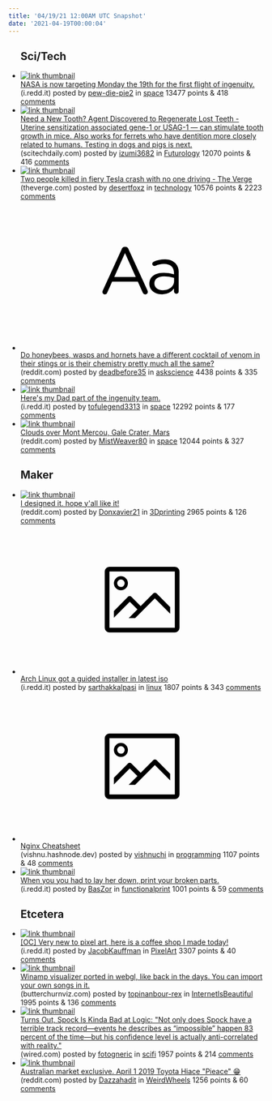 ```yaml
---
title: '04/19/21 12:00AM UTC Snapshot'
date: '2021-04-19T00:00:04'
---
```

<ul>
<h2>Sci/Tech</h2>

<li><a href='https://i.redd.it/mdphiwyejxt61.gif'><img src='https://b.thumbs.redditmedia.com/xFLD4l1_KXyN2BCZGhrPa9mrPOicODwOBX_lClxUCYE.jpg' alt='link thumbnail'></a><div><div class='linkTitle'><a href='https://i.redd.it/mdphiwyejxt61.gif'>NASA is now targeting Monday the 19th for the first flight of ingenuity.</a></div>(i.redd.it) posted by <a href='https://www.reddit.com/user/pew-die-pie2'>pew-die-pie2</a> in <a href='https://www.reddit.com/r/space'>space</a> 13477 points & 418 <a href='https://www.reddit.com/r/space/comments/mtccmz/nasa_is_now_targeting_monday_the_19th_for_the/'>comments</a></div></li>

<li><a href='https://scitechdaily.com/need-a-new-tooth-drug-discovered-to-regenerate-lost-teeth/'><img src='https://b.thumbs.redditmedia.com/Y79uTNqWfhqi6yM5McgtRKrofwsVaOaKsXDIkiQIKxA.jpg' alt='link thumbnail'></a><div><div class='linkTitle'><a href='https://scitechdaily.com/need-a-new-tooth-drug-discovered-to-regenerate-lost-teeth/'>Need a New Tooth? Agent Discovered to Regenerate Lost Teeth - Uterine sensitization associated gene-1 or USAG-1 — can stimulate tooth growth in mice. Also works for ferrets who have dentition more closely related to humans. Testing in dogs and pigs is next.</a></div>(scitechdaily.com) posted by <a href='https://www.reddit.com/user/izumi3682'>izumi3682</a> in <a href='https://www.reddit.com/r/Futurology'>Futurology</a> 12070 points & 416 <a href='https://www.reddit.com/r/Futurology/comments/mt7wa5/need_a_new_tooth_agent_discovered_to_regenerate/'>comments</a></div></li>

<li><a href='https://www.theverge.com/2021/4/18/22390612/two-people-killed-fiery-tesla-crash-no-driver'><img src='https://b.thumbs.redditmedia.com/KE-BVq1THcak01iB4X_SZZ-aLN4j4IRDNimGxFA-qQM.jpg' alt='link thumbnail'></a><div><div class='linkTitle'><a href='https://www.theverge.com/2021/4/18/22390612/two-people-killed-fiery-tesla-crash-no-driver'>Two people killed in fiery Tesla crash with no one driving - The Verge</a></div>(theverge.com) posted by <a href='https://www.reddit.com/user/desertfoxz'>desertfoxz</a> in <a href='https://www.reddit.com/r/technology'>technology</a> 10576 points & 2223 <a href='https://www.reddit.com/r/technology/comments/mthw2c/two_people_killed_in_fiery_tesla_crash_with_no/'>comments</a></div></li>

<li><a href='https://www.reddit.com/r/askscience/comments/mt6j0t/do_honeybees_wasps_and_hornets_have_a_different/'><svg version='1.1' viewBox='-34 -12 104 64' preserveAspectRatio='xMidYMid slice' xmlns='http://www.w3.org/2000/svg' xmlns:xlink='http://www.w3.org/1999/xlink'>
    <title>text link thumbnail</title>
    <path d='M12.19,8.84a1.45,1.45,0,0,0-1.4-1h-.12a1.46,1.46,0,0,0-1.42,1L1.14,26.56a1.29,1.29,0,0,0-.14.59,1,1,0,0,0,1,1,1.12,1.12,0,0,0,1.08-.77l2.08-4.65h11l2.08,4.59a1.24,1.24,0,0,0,1.12.83,1.08,1.08,0,0,0,1.08-1.08,1.64,1.64,0,0,0-.14-.57ZM6.08,20.71l4.59-10.22,4.6,10.22Z'>
    </path>
    <path d='M32.24,14.78A6.35,6.35,0,0,0,27.6,13.2a11.36,11.36,0,0,0-4.7,1,1,1,0,0,0-.58.89,1,1,0,0,0,.94.92,1.23,1.23,0,0,0,.39-.08,8.87,8.87,0,0,1,3.72-.81c2.7,0,4.28,1.33,4.28,3.92v.5a15.29,15.29,0,0,0-4.42-.61c-3.64,0-6.14,1.61-6.14,4.64v.05c0,2.95,2.7,4.48,5.37,4.48a6.29,6.29,0,0,0,5.19-2.48V26.9a1,1,0,0,0,1,1,1,1,0,0,0,1-1.06V19A5.71,5.71,0,0,0,32.24,14.78Zm-.56,7.7c0,2.28-2.17,3.89-4.81,3.89-1.94,0-3.61-1.06-3.61-2.86v-.06c0-1.8,1.5-3,4.2-3a15.2,15.2,0,0,1,4.22.61Z'>
    </path>
    </svg></a><div><div class='linkTitle'><a href='https://www.reddit.com/r/askscience/comments/mt6j0t/do_honeybees_wasps_and_hornets_have_a_different/'>Do honeybees, wasps and hornets have a different cocktail of venom in their stings or is their chemistry pretty much all the same?</a></div>(reddit.com) posted by <a href='https://www.reddit.com/user/deadbefore35'>deadbefore35</a> in <a href='https://www.reddit.com/r/askscience'>askscience</a> 4438 points & 335 <a href='https://www.reddit.com/r/askscience/comments/mt6j0t/do_honeybees_wasps_and_hornets_have_a_different/'>comments</a></div></li>

<li><a href='https://i.redd.it/xizs6hizhzt61.jpg'><img src='https://b.thumbs.redditmedia.com/_aZxIu2x8MAjYmIsn_mGMS0fyu69Zo973I1_hR9eTww.jpg' alt='link thumbnail'></a><div><div class='linkTitle'><a href='https://i.redd.it/xizs6hizhzt61.jpg'>Here's my Dad part of the ingenuity team.</a></div>(i.redd.it) posted by <a href='https://www.reddit.com/user/tofulegend3313'>tofulegend3313</a> in <a href='https://www.reddit.com/r/space'>space</a> 12292 points & 177 <a href='https://www.reddit.com/r/space/comments/mtjpal/heres_my_dad_part_of_the_ingenuity_team/'>comments</a></div></li>

<li><a href='https://www.reddit.com/gallery/mt5er7'><img src='https://b.thumbs.redditmedia.com/bbOzR8lyc_yRLlGEMZ_6ZBhiY6FOv5EUbyso0yxdKtk.jpg' alt='link thumbnail'></a><div><div class='linkTitle'><a href='https://www.reddit.com/gallery/mt5er7'>Clouds over Mont Mercou, Gale Crater, Mars</a></div>(reddit.com) posted by <a href='https://www.reddit.com/user/MistWeaver80'>MistWeaver80</a> in <a href='https://www.reddit.com/r/space'>space</a> 12044 points & 327 <a href='https://www.reddit.com/r/space/comments/mt5er7/clouds_over_mont_mercou_gale_crater_mars/'>comments</a></div></li>

<h2>Maker</h2>

<li><a href='https://www.reddit.com/gallery/mtg9e5'><img src='https://b.thumbs.redditmedia.com/5GjiyDDm2BI4Cu_pZgvEoOr7InqAwSBNf31VYNLTIVY.jpg' alt='link thumbnail'></a><div><div class='linkTitle'><a href='https://www.reddit.com/gallery/mtg9e5'>I designed it. hope y'all like it!</a></div>(reddit.com) posted by <a href='https://www.reddit.com/user/Donxavier21'>Donxavier21</a> in <a href='https://www.reddit.com/r/3Dprinting'>3Dprinting</a> 2965 points & 126 <a href='https://www.reddit.com/r/3Dprinting/comments/mtg9e5/i_designed_it_hope_yall_like_it/'>comments</a></div></li>

<li><a href='https://i.redd.it/ulrd28alput61.jpg'><svg version='1.1' viewBox='-34 -14 104 64' preserveAspectRatio='xMidYMid meet' xmlns='http://www.w3.org/2000/svg' xmlns:xlink='http://www.w3.org/1999/xlink'>
    <title>link thumbnail</title>
    <path d='M32,4H4A2,2,0,0,0,2,6V30a2,2,0,0,0,2,2H32a2,2,0,0,0,2-2V6A2,2,0,0,0,32,4ZM4,30V6H32V30Z'></path>
    <path d='M8.92,14a3,3,0,1,0-3-3A3,3,0,0,0,8.92,14Zm0-4.6A1.6,1.6,0,1,1,7.33,11,1.6,1.6,0,0,1,8.92,9.41Z'></path>
    <path d='M22.78,15.37l-5.4,5.4-4-4a1,1,0,0,0-1.41,0L5.92,22.9v2.83l6.79-6.79L16,22.18l-3.75,3.75H15l8.45-8.45L30,24V21.18l-5.81-5.81A1,1,0,0,0,22.78,15.37Z'></path>
    </svg></a><div><div class='linkTitle'><a href='https://i.redd.it/ulrd28alput61.jpg'>Arch Linux got a guided installer in latest iso</a></div>(i.redd.it) posted by <a href='https://www.reddit.com/user/sarthakkalpasi'>sarthakkalpasi</a> in <a href='https://www.reddit.com/r/linux'>linux</a> 1807 points & 343 <a href='https://www.reddit.com/r/linux/comments/mt584a/arch_linux_got_a_guided_installer_in_latest_iso/'>comments</a></div></li>

<li><a href='https://vishnu.hashnode.dev/nginx-cheatsheet'><svg version='1.1' viewBox='-34 -14 104 64' preserveAspectRatio='xMidYMid meet' xmlns='http://www.w3.org/2000/svg' xmlns:xlink='http://www.w3.org/1999/xlink'>
    <title>link thumbnail</title>
    <path d='M32,4H4A2,2,0,0,0,2,6V30a2,2,0,0,0,2,2H32a2,2,0,0,0,2-2V6A2,2,0,0,0,32,4ZM4,30V6H32V30Z'></path>
    <path d='M8.92,14a3,3,0,1,0-3-3A3,3,0,0,0,8.92,14Zm0-4.6A1.6,1.6,0,1,1,7.33,11,1.6,1.6,0,0,1,8.92,9.41Z'></path>
    <path d='M22.78,15.37l-5.4,5.4-4-4a1,1,0,0,0-1.41,0L5.92,22.9v2.83l6.79-6.79L16,22.18l-3.75,3.75H15l8.45-8.45L30,24V21.18l-5.81-5.81A1,1,0,0,0,22.78,15.37Z'></path>
    </svg></a><div><div class='linkTitle'><a href='https://vishnu.hashnode.dev/nginx-cheatsheet'>Nginx Cheatsheet</a></div>(vishnu.hashnode.dev) posted by <a href='https://www.reddit.com/user/vishnuchi'>vishnuchi</a> in <a href='https://www.reddit.com/r/programming'>programming</a> 1107 points & 48 <a href='https://www.reddit.com/r/programming/comments/mt8mrn/nginx_cheatsheet/'>comments</a></div></li>

<li><a href='https://i.redd.it/3pbmt9s03xt61.jpg'><img src='https://b.thumbs.redditmedia.com/5ybwIsWpE24DLPpZFMBT7fx5j7Ct_2GIXiQKZ620WPI.jpg' alt='link thumbnail'></a><div><div class='linkTitle'><a href='https://i.redd.it/3pbmt9s03xt61.jpg'>When you you had to lay her down, print your broken parts.</a></div>(i.redd.it) posted by <a href='https://www.reddit.com/user/BasZor'>BasZor</a> in <a href='https://www.reddit.com/r/functionalprint'>functionalprint</a> 1001 points & 59 <a href='https://www.reddit.com/r/functionalprint/comments/mtb1xj/when_you_you_had_to_lay_her_down_print_your/'>comments</a></div></li>

<h2>Etcetera</h2>

<li><a href='https://i.redd.it/291qe9d9qut61.png'><img src='https://b.thumbs.redditmedia.com/3SjgHpkFOenKvhsbxrtTt_IfSrTq_uFkia08Wcl0sVM.jpg' alt='link thumbnail'></a><div><div class='linkTitle'><a href='https://i.redd.it/291qe9d9qut61.png'>[OC] Very new to pixel art, here is a coffee shop I made today!</a></div>(i.redd.it) posted by <a href='https://www.reddit.com/user/JacobKauffman'>JacobKauffman</a> in <a href='https://www.reddit.com/r/PixelArt'>PixelArt</a> 3307 points & 40 <a href='https://www.reddit.com/r/PixelArt/comments/mt5ap0/oc_very_new_to_pixel_art_here_is_a_coffee_shop_i/'>comments</a></div></li>

<li><a href='https://butterchurnviz.com/'><img src='https://b.thumbs.redditmedia.com/TOkyZEG49TafU5Uty5ZZjr4slrASXgjWJn4D9twIu-g.jpg' alt='link thumbnail'></a><div><div class='linkTitle'><a href='https://butterchurnviz.com/'>Winamp visualizer ported in webgl, like back in the days. You can import your own songs in it.</a></div>(butterchurnviz.com) posted by <a href='https://www.reddit.com/user/topinanbour-rex'>topinanbour-rex</a> in <a href='https://www.reddit.com/r/InternetIsBeautiful'>InternetIsBeautiful</a> 1995 points & 136 <a href='https://www.reddit.com/r/InternetIsBeautiful/comments/mth3mi/winamp_visualizer_ported_in_webgl_like_back_in/'>comments</a></div></li>

<li><a href='https://www.wired.com/2021/04/geeks-guide-spock-logic/'><img src='https://b.thumbs.redditmedia.com/JPbdVSk5OAh-rMjoMzFW4w1uAM-rULdoEYAqhgLSaYc.jpg' alt='link thumbnail'></a><div><div class='linkTitle'><a href='https://www.wired.com/2021/04/geeks-guide-spock-logic/'>Turns Out, Spock Is Kinda Bad at Logic: "Not only does Spock have a terrible track record—events he describes as “impossible” happen 83 percent of the time—but his confidence level is actually anti-correlated with reality."</a></div>(wired.com) posted by <a href='https://www.reddit.com/user/fotogneric'>fotogneric</a> in <a href='https://www.reddit.com/r/scifi'>scifi</a> 1957 points & 214 <a href='https://www.reddit.com/r/scifi/comments/mt9gb3/turns_out_spock_is_kinda_bad_at_logic_not_only/'>comments</a></div></li>

<li><a href='https://www.reddit.com/gallery/mtaxj5'><img src='https://b.thumbs.redditmedia.com/JvWXC0BwmeCNZclVgq98SsMLhVz9b8TgrNmP74dEqxs.jpg' alt='link thumbnail'></a><div><div class='linkTitle'><a href='https://www.reddit.com/gallery/mtaxj5'>Australian market exclusive. April 1 2019 Toyota Hiace "Pieace" 😁</a></div>(reddit.com) posted by <a href='https://www.reddit.com/user/Dazzahadit'>Dazzahadit</a> in <a href='https://www.reddit.com/r/WeirdWheels'>WeirdWheels</a> 1256 points & 60 <a href='https://www.reddit.com/r/WeirdWheels/comments/mtaxj5/australian_market_exclusive_april_1_2019_toyota/'>comments</a></div></li>

</ul>

